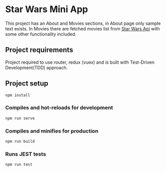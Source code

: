 # Star Wars Mini App

This project has an About and Movies sections, in About page only sample text exists. In Movies there are fetched movies list from [Star Wars Api](https://swapi.dev/) with some other functionality included.

## Project requirements

Project required to use router, redux (vuex) and is built with Test-Driven Development(TDD) approach.

## Project setup

```
npm install
```

### Compiles and hot-reloads for development

```
npm run serve
```

### Compiles and minifies for production

```
npm run build
```

### Runs JEST tests

```
npm run test
```
